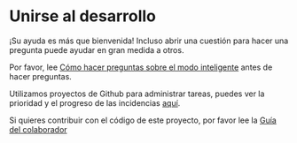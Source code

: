 # Unirse al desarrollo

¡Su ayuda es más que bienvenida! Incluso abrir una cuestión para hacer una pregunta puede ayudar en gran medida a otros.

Por favor, lee [Cómo hacer preguntas sobre el modo inteligente](http://www.catb.org/~esr/faqs/smart-questions.html) antes de hacer preguntas.

Utilizamos proyectos de Github para administrar tareas, puedes ver la prioridad y el progreso de las incidencias [aquí](https://github.com/orgs/go-rod/projects/1).

Si quieres contribuir con el código de este proyecto, por favor lee la [Guía del colaborador](https://github.com/go-rod/rod/blob/master/.github/CONTRIBUTING.md)
